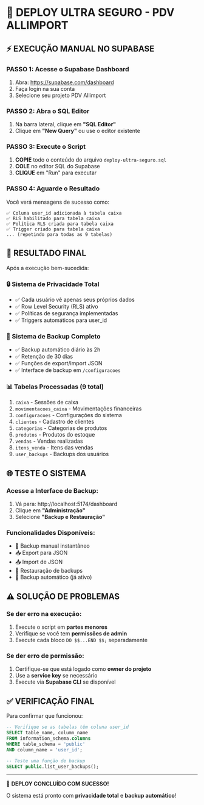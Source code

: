 # 🚀 DEPLOY ULTRA SEGURO - PDV ALLIMPORT

## ⚡ EXECUÇÃO MANUAL NO SUPABASE

### **PASSO 1: Acesse o Supabase Dashboard**
1. Abra: https://supabase.com/dashboard
2. Faça login na sua conta
3. Selecione seu projeto PDV Allimport

### **PASSO 2: Abra o SQL Editor**
1. Na barra lateral, clique em **"SQL Editor"**
2. Clique em **"New Query"** ou use o editor existente

### **PASSO 3: Execute o Script**
1. **COPIE** todo o conteúdo do arquivo `deploy-ultra-seguro.sql`
2. **COLE** no editor SQL do Supabase
3. **CLIQUE** em "Run" para executar

### **PASSO 4: Aguarde o Resultado**
Você verá mensagens de sucesso como:
```
✅ Coluna user_id adicionada à tabela caixa
✅ RLS habilitado para tabela caixa
✅ Política RLS criada para tabela caixa
✅ Trigger criado para tabela caixa
... (repetindo para todas as 9 tabelas)
```

## 🎯 RESULTADO FINAL

Após a execução bem-sucedida:

### **🔒 Sistema de Privacidade Total**
- ✅ Cada usuário vê apenas seus próprios dados
- ✅ Row Level Security (RLS) ativo
- ✅ Políticas de segurança implementadas
- ✅ Triggers automáticos para user_id

### **💾 Sistema de Backup Completo**
- ✅ Backup automático diário às 2h
- ✅ Retenção de 30 dias
- ✅ Funções de export/import JSON
- ✅ Interface de backup em `/configuracoes`

### **📊 Tabelas Processadas (9 total)**
1. `caixa` - Sessões de caixa
2. `movimentacoes_caixa` - Movimentações financeiras
3. `configuracoes` - Configurações do sistema
4. `clientes` - Cadastro de clientes
5. `categorias` - Categorias de produtos
6. `produtos` - Produtos do estoque
7. `vendas` - Vendas realizadas
8. `itens_venda` - Itens das vendas
9. `user_backups` - Backups dos usuários

## 🌐 TESTE O SISTEMA

### **Acesse a Interface de Backup:**
1. Vá para: http://localhost:5174/dashboard
2. Clique em **"Administração"**
3. Selecione **"Backup e Restauração"**

### **Funcionalidades Disponíveis:**
- 🔄 Backup manual instantâneo
- 📥 Export para JSON
- 📤 Import de JSON
- 🔄 Restauração de backups
- 📅 Backup automático (já ativo)

## ⚠️ SOLUÇÃO DE PROBLEMAS

### **Se der erro na execução:**
1. Execute o script em **partes menores**
2. Verifique se você tem **permissões de admin**
3. Execute cada bloco `DO $$...END $$;` separadamente

### **Se der erro de permissão:**
1. Certifique-se que está logado como **owner do projeto**
2. Use a **service key** se necessário
3. Execute via **Supabase CLI** se disponível

## ✅ VERIFICAÇÃO FINAL

Para confirmar que funcionou:
```sql
-- Verifique se as tabelas têm coluna user_id
SELECT table_name, column_name 
FROM information_schema.columns 
WHERE table_schema = 'public' 
AND column_name = 'user_id';

-- Teste uma função de backup
SELECT public.list_user_backups();
```

---

🎉 **DEPLOY CONCLUÍDO COM SUCESSO!**

O sistema está pronto com **privacidade total** e **backup automático**!
